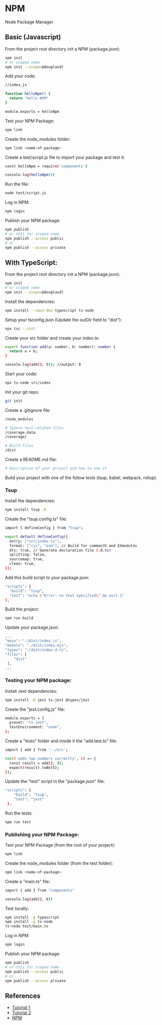 # NPM
Node Package Manager

## Basic (Javascript)
From the project root directory init a NPM (package.json): 
```sh
npm init
# or scoped name
npm init --scope=@douglasdl
```

Add your code:
```sh
//index.js

function helloNpm() {
  return "hello NPM"
}

module.exports = helloNpm
```

Test your NPM Package:
```sh
npm link
```

Create the node_modules folder:
```sh
npm link <name-of-package>
```

Create a test/script.js file to import your package and test it:
```sh
const helloNpm = require('components')

console.log(helloNpm())
```

Run the file:
```sh
node test/script.js
```

Log in NPM:
```sh
npm login
```

Publish your NPM package:
```sh
npm publish
# or this for scoped name
npm publish --access public
# or
npm publish --access private
```

## With TypeScript:

From the project root directory init a NPM (package.json): 
```sh
npm init
# or scoped name
npm init --scope=@douglasdl
```

Install the dependencies:
```sh
npm install --save-dev typescript ts-node
```

Setup your tsconfig.json (Update the outDir field to "dist"):
```sh
npx tsc --init
```

Create your src folder and create your index.ts:
```sh
export function add(a: number, b: number): number {
  return a + b;
}

console.log(add(3, 5)); //output: 8
```

Start your code:
```sh
npx ts-node src/index
```

Init your git repo:
```sh
git init
```

Create a .gitignore file:
```sh
/node_modules

# Ignore test-related files
/coverage.data
/coverage/

# Build files
/dist
```

Create a README.md file:
```sh
# Description of your project and how to use it
```

Build your project with one of the follow tools (tsup, babel, webpack, rollup).

### Tsup

Install the dependencies:
```sh
npm install tsup -D
```

Create the "tsup.config.ts" file:
```sh
import { defineConfig } from "tsup";

export default defineConfig({
  entry: ["src/index.ts"],
  format: ["cjs", "esm"], // Build for commonJS and ESmodules
  dts: true, // Generate declaration file (.d.ts)
  splitting: false,
  sourcemap: true,
  clean: true,
});
```

Add this build script to your package.json:
```sh
"scripts": {
  "build": "tsup",
  "test": "echo \"Error: no test specified\" && exit 1"
},
```

Build the project:
```sh
npm run build
```

Update your package.json:
```sh
...
"main": "./dist/index.js",
"module": "./dist/index.mjs",
"types": "./dist/index.d.ts",
"files": [
    "dist"
 ],
...
```

### Testing your NPM package:

Install Jest dependencies:
```sh
npm install -D jest ts-jest @types/jest
```

Create the "jest.config.js" file:
```sh
module.exports = {
  preset: "ts-jest",
  testEnvironment: "node",
};
```

Create a "tests" folder and inside it the "add.test.ts" file:
```sh
import { add } from '../src';

test('adds two numbers correctly', () => {
  const result = add(2, 3);
  expect(result).toBe(5);
});
```

Update the "test" script in the "package.json" file:
```sh
"scripts": {
    "build": "tsup",
    "test": "jest"
 },
```

Run the tests:
```sh
npm run test
```

### Publishing your NPM Package:
Test your NPM Package (from the root of your project):
```sh
npm link
```

Create the node_modules folder (from the test folder):
```sh
npm link <name-of-package>
```

Create a "main.ts" file:
```sh
import { add } from "components"

console.log(add(2, 6))
```

Test locally:
```sh
npm install -g typescript
npm install -g ts-node
ts-node test/main.ts
```

Log in NPM:
```sh
npm login
```

Publish your NPM package:
```sh
npm publish
# or this for scoped name
npm publish --access public
# or
npm publish --access private
```

## References
 - [Tutorial 1](https://www.freecodecamp.org/news/how-to-create-and-publish-your-first-npm-package/)
 - [Tutorial 2](https://pauloe-me.medium.com/typescript-npm-package-publishing-a-beginners-guide-40b95908e69c)
 - [NPM](https://www.npmjs.com/)
